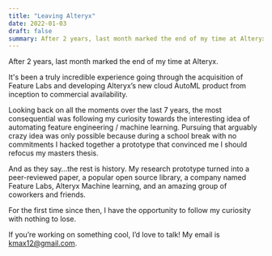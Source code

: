 ```yaml
---
title: "Leaving Alteryx"
date: 2022-01-03
draft: false
summary: After 2 years, last month marked the end of my time at Alteryx. 
---
```


After 2 years, last month marked the end of my time at Alteryx. 

It's been a truly incredible experience going through the acquisition of Feature Labs and developing Alteryx’s new cloud AutoML product from inception to commercial availability. 

Looking back on all the moments over the last 7 years, the most consequential was following my curiosity towards the interesting idea of automating feature engineering / machine learning. Pursuing that arguably crazy idea was only possible because during a school break with no commitments I hacked together a prototype that convinced me I should refocus my masters thesis.

And as they say…the rest is history. My research prototype turned into a peer-reviewed paper, a popular open source library, a company named Feature Labs, Alteryx Machine learning, and an amazing group of coworkers and friends. 

For the first time since then, I have the opportunity to follow my curiosity with nothing to lose.

If you’re working on something cool, I’d love to talk! My email is kmax12@gmail.com. 